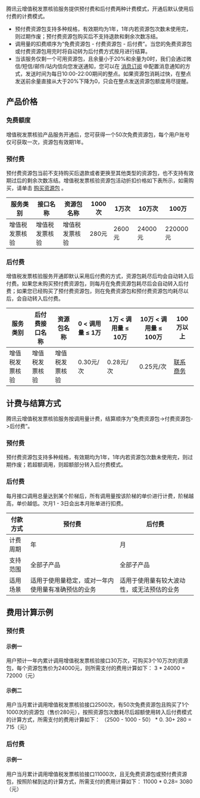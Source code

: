 腾讯云增值税发票核验服务提供预付费和后付费两种计费模式，开通后默认使用后付费的计费模式。

- 预付费资源包支持多种规格，有效期均为1年，1年内若资源包次数未使用完，则过期作废；预付费资源包购买后不支持退款和剩余次数冻结。
- 调用量的扣费顺序为“免费资源包 - 付费资源包 - 后付费”。当您的免费资源包或付费资源包用完时将自动转为后付费方式按月进行结算。
- 当该服务仅剩一个可用资源包，且余量小于20%和余量为0时，我们会通过微信/短信/邮件/站内信向您发送通知，您可以在 [消息订阅](https://console.cloud.tencent.com/message/subscription) 中配置消息通知的方式，发送时间为每日10:00-22:00期间的整点。如果资源包消耗过快，在整点发送前余量直接从大于20%下降为0，只会在整点发送资源包额度用尽提醒。


## 产品价格

### 免费额度
增值税发票核验产品服务开通后，您可获得一个50次免费资源包，每个用户账号仅可获取一次，资源包有效期1年。

### 预付费
预付费资源包当前不支持购买后退款或者更换至其他类型的资源包，也不支持有效期过后的剩余次数冻结。增值税发票核验资源包活动折扣价格如下表所示，如需购买，请单击 [购买资源包](https://buy.cloud.tencent.com/iai_ocr) 。


| 服务类别 | 接口名称 | 资源包名称 | 1000次 | 1万次 | 10万次 | 100万 |
|---------|---------|---------|---------|---------|---------|---------|
| 增值税发票核验 | 增值税发票核验 | 增值税发票核验 | 280元 | 2600元 | 24000元 | 220000元 |

### 后付费
增值税发票核验服务开通即默认采用后付费的方式，资源包耗尽后均会自动转入后付费。如果您未购买预付费资源包，则每月在免费资源包耗尽后会自动转入后付费；如果您已经购买了预付费资源包，则在免费资源包和预付费资源包均耗尽以后，会自动转入后付费。

| 服务类别 | 后付费接口名称 | 资源包名称 | 0 < 调用量 ≤ 1万 | 1万 < 调用量 ≤ 10万 | 10万 < 调用量 ≤ 100万 | 100万以上 |
|---------|---------|---------|---------|---------|---------|---------|
| 增值税发票核验 | 增值税发票核验 | 增值税发票核验 | 0.30元/次 | 0.28元/次 | 0.25元/次 | [联系商务](https://cloud.tencent.com/act/event/connect-service) |

## 计费与结算方式

腾讯云增值税发票核验服务按调用量计费，结算顺序为“免费资源包->付费资源包->后付费”。

### 预付费

预付费资源包支持多种规格，有效期均为1年，1年内若资源包次数未使用完，则过期作废；若超额调用，则超额部分转入后付费模式。

### 后付费

每月接口调用总量达到某个阶梯后，所有调用量按该阶梯的单价进行计费，阶梯越高，单价越低。次月1 - 3日会出本月账单进行扣费。


| 付款方式 | 预付费 | 后付费 |
|---------|---------|---------|
| 计费周期 | 年 | 月 |
| 支持范围 | 全部子产品 | 全部子产品 |
| 适用场景 | 适用于使用量稳定，或对一年内使用量有准确预估的业务 | 适用于使用量有较大波动性，或无法预估的业务 |

## 费用计算示例

### 预付费

#### 示例一

用户预计一年内累计调用增值税发票核验接口30万次，可购买3个10万次的资源包，每个资源包售价为24000元，则所需支付的费用计算如下：
3 * 24000 = 72000（元）
#### 示例二

用户当月累计调用增值税发票核验接口2500次，有50次免费资源包且购买了1个1000次的资源包（售价280元），按照资源包次数耗尽后超额使用转入后付费模式的计算方式，所需支付的费用计算如下：
（2500 - 1000 - 50） * 0. 30+ 280 = 715（元）

### 后付费

#### 示例一
用户当月累计调用增值税发票核验接口11000次，且无免费资源包或预付费资源包，按照阶梯到达的计算方式，所需支付的费用计算如下：
11000 * 0.28= 3080（元）




